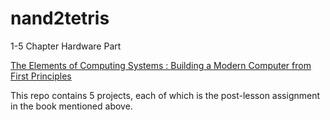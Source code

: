 # nand2tetris

1-5 Chapter  Hardware Part


[The Elements of Computing Systems : Building a Modern Computer from First Principles](http://www.amazon.com/Elements-Computing-Systems-Building-Principles/dp/0262640686/ref=ed_oe_p)

This repo contains 5 projects, each of which is the post-lesson assignment in the book mentioned above. 
